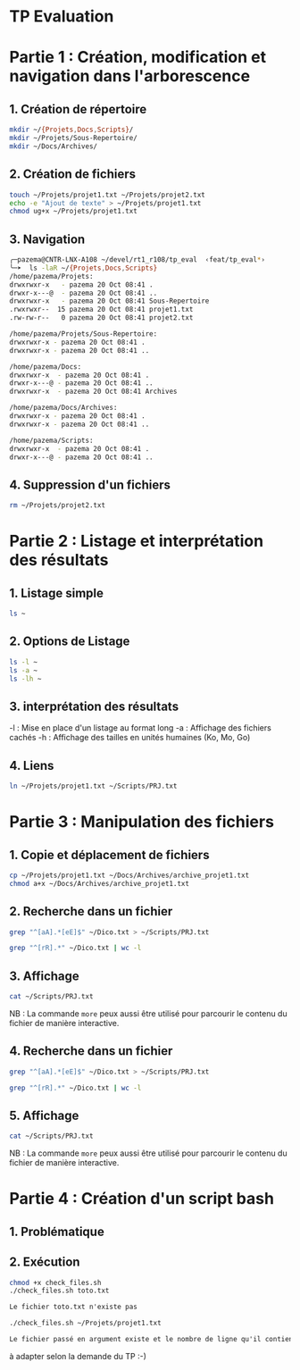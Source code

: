 # TP Evaluation

# Partie 1 : Création, modification et navigation dans l'arborescence

## 1. Création de répertoire

```bash
mkdir ~/{Projets,Docs,Scripts}/
mkdir ~/Projets/Sous-Repertoire/
mkdir ~/Docs/Archives/
```

## 2. Création de fichiers

```bash
touch ~/Projets/projet1.txt ~/Projets/projet2.txt
echo -e "Ajout de texte" > ~/Projets/projet1.txt
chmod ug+x ~/Projets/projet1.txt
```

## 3. Navigation

```bash
╭─pazema@CNTR-LNX-A108 ~/devel/rt1_r108/tp_eval  ‹feat/tp_eval*›
╰─➤  ls -laR ~/{Projets,Docs,Scripts}
/home/pazema/Projets:
drwxrwxr-x   - pazema 20 Oct 08:41 .
drwxr-x---@  - pazema 20 Oct 08:41 ..
drwxrwxr-x   - pazema 20 Oct 08:41 Sous-Repertoire
.rwxrwxr--  15 pazema 20 Oct 08:41 projet1.txt
.rw-rw-r--   0 pazema 20 Oct 08:41 projet2.txt

/home/pazema/Projets/Sous-Repertoire:
drwxrwxr-x - pazema 20 Oct 08:41 .
drwxrwxr-x - pazema 20 Oct 08:41 ..

/home/pazema/Docs:
drwxrwxr-x  - pazema 20 Oct 08:41 .
drwxr-x---@ - pazema 20 Oct 08:41 ..
drwxrwxr-x  - pazema 20 Oct 08:41 Archives

/home/pazema/Docs/Archives:
drwxrwxr-x - pazema 20 Oct 08:41 .
drwxrwxr-x - pazema 20 Oct 08:41 ..

/home/pazema/Scripts:
drwxrwxr-x  - pazema 20 Oct 08:41 .
drwxr-x---@ - pazema 20 Oct 08:41 ..
```

## 4. Suppression d'un fichiers

```bash
rm ~/Projets/projet2.txt
```

# Partie 2 : Listage et interprétation des résultats

## 1. Listage simple

```bash
ls ~
```

## 2. Options de Listage

```bash
ls -l ~
ls -a ~
ls -lh ~
```

## 3. interprétation des résultats

-l : Mise en place d'un listage au format long
-a : Affichage des fichiers cachés
-h : Affichage des tailles en unités humaines (Ko, Mo, Go)

## 4. Liens

```bash
ln ~/Projets/projet1.txt ~/Scripts/PRJ.txt
```

# Partie 3 : Manipulation des fichiers

## 1. Copie et déplacement de fichiers

```bash
cp ~/Projets/projet1.txt ~/Docs/Archives/archive_projet1.txt
chmod a+x ~/Docs/Archives/archive_projet1.txt
```

## 2. Recherche dans un fichier

```bash
grep "^[aA].*[eE]$" ~/Dico.txt > ~/Scripts/PRJ.txt
```

```bash
grep "^[rR].*" ~/Dico.txt | wc -l
```

## 3. Affichage

```bash
cat ~/Scripts/PRJ.txt
```

NB : La commande `more` peux aussi être utilisé pour parcourir le contenu du fichier de manière interactive.

## 4. Recherche dans un fichier

```bash
grep "^[aA].*[eE]$" ~/Dico.txt > ~/Scripts/PRJ.txt
```

```bash
grep "^[rR].*" ~/Dico.txt | wc -l
```

## 5. Affichage

```bash
cat ~/Scripts/PRJ.txt
```

NB : La commande `more` peux aussi être utilisé pour parcourir le contenu du fichier de manière interactive.

# Partie 4 : Création d'un script bash

## 1. Problématique

## 2. Exécution

```bash
chmod +x check_files.sh
./check_files.sh toto.txt
```

```txt
Le fichier toto.txt n'existe pas
```

```bash
./check_files.sh ~/Projets/projet1.txt
```

```txt
Le fichier passé en argument existe et le nombre de ligne qu'il contient est 2 /home/pazema/Projets/projet1.txt
```

à adapter selon la demande du TP :-)
